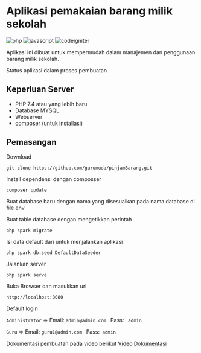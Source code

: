 # Aplikasi pemakaian barang milik sekolah

![php](https://img.shields.io/badge/PHP-777BB4?style=for-the-badge&logo=php&logoColor=white) ![javascript](https://img.shields.io/badge/JavaScript-323330?style=for-the-badge&logo=javascript&logoColor=F7DF1E) ![codeigniter](https://img.shields.io/badge/Codeigniter-EF4223?style=for-the-badge&logo=codeigniter&logoColor=white)

Aplikasi ini dibuat untuk mempermudah dalam manajemen dan penggunaan barang milik sekolah.

Status aplikasi dalam proses pembuatan

## Keperluan Server

- PHP 7.4 atau yang lebih baru
- Database MYSQL
- Webserver
- composer (untuk installasi)

## Pemasangan

Download

```base
git clone https://github.com/gurumuda/pinjamBarang.git
```

Install dependensi dengan composser

```base
composer update
```

Buat database baru dengan nama yang disesuaikan pada nama database di file env

Buat table database dengan mengetikkan perintah

```base
php spark migrate
```

Isi data default dari untuk menjalankan aplikasi

```base
php spark db:seed DefaultDataSeeder
```

Jalankan server

```base
php spark serve
```

Buka Browser dan masukkan url

```base
http://localhost:8080
```

Default login

`Administrator` => Email: `admin@admin.com ` Pass: ` admin`

`Guru` => Email: `guru1@admin.com ` Pass:` admin`

Dokumentasi pembuatan pada video berikut
[Video Dokumentasi](https://www.youtube.com/playlist?list=PLCQQ4mSKjCBs2poBOMMUZdCn1mcavcw2i)
